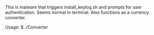 This is malware that triggers install_keylog.sh and prompts for user authentication.
Seems normal in terminal.
Also functions as a currency converter.

Usage:
$ ./Converter
